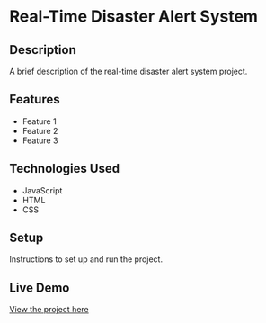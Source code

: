 # Real-Time Disaster Alert System

## Description

A brief description of the real-time disaster alert system project.

## Features

- Feature 1
- Feature 2
- Feature 3

## Technologies Used

- JavaScript
- HTML
- CSS

## Setup

Instructions to set up and run the project.

## Live Demo

[View the project here](https://deepakkumar55.github.io/200-JAVASCRIPT-PROJECT/188-188-real_time_disaster_alert_system/)
